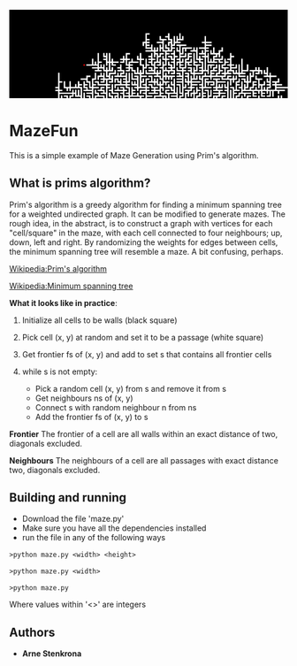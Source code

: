 ![Example](https://raw.githubusercontent.com/ArneStenkrona/MazeFun/master/MazeFun.PNG)

# MazeFun

This is a simple example of Maze Generation using Prim's algorithm.

## What is prims algorithm?

Prim's algorithm is a greedy algorithm for finding a minimum spanning tree for a weighted undirected graph. It can
be modified to generate mazes. The rough idea, in the abstract, is to construct a graph with vertices for each "cell/square"
in the maze, with each cell connected to four neighbours; up, down, left and right. By randomizing the weights for
edges between cells, the minimum spanning tree will resemble a maze. A bit confusing, perhaps.

[Wikipedia:Prim's algorithm](https://en.wikipedia.org/wiki/Prim%27s_algorithm "Prim's algorithm")

[Wikipedia:Minimum spanning tree](https://en.wikipedia.org/wiki/Minimum_spanning_tree "Minimum spanning tree")

**What it looks like in practice**:

1. Initialize all cells to be walls (black square)

2. Pick cell (x, y) at random and set it to be a passage (white square)

3. Get frontier fs of (x, y) and add to set s that contains all frontier cells

4. while s is not empty:

   - Pick a random cell (x, y) from s and remove it from s
   - Get neighbours ns of (x, y)
   - Connect s with random neighbour n from ns
   - Add the frontier fs of (x, y) to s
            

**Frontier**
The frontier of a cell are all walls within an exact distance of two,
diagonals excluded.

**Neighbours**
The neighbours of a cell are all passages with exact distance two,
diagonals excluded.


## Building and running

* Download the file 'maze.py'
* Make sure you have all the dependencies installed
* run the file in any of the following ways
```
>python maze.py <width> <height>
```
```
>python maze.py <width>
```
```
>python maze.py
```
Where values within '<>' are integers

## Authors

* **Arne Stenkrona** 

